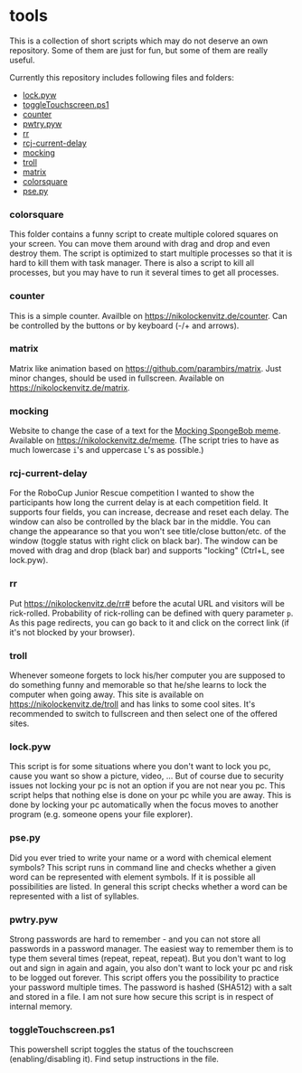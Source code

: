 # tools
This is a collection of short scripts which may do not deserve an own repository.
Some of them are just for fun, but some of them are really useful.

Currently this repository includes following files and folders:
- [lock.pyw](#lockpyw)
- [toggleTouchscreen.ps1](#toggletouchscreenps1)
- [counter](#counter)
- [pwtry.pyw](#pwtrypyw)
- [rr](#rr)
- [rcj-current-delay](#rcj-current-delay)
- [mocking](#mocking)
- [troll](#troll)
- [matrix](#matrix)
- [colorsquare](#colorsquare)
- [pse.py](#psepy)

### colorsquare

This folder contains a funny script to create multiple colored squares on your screen.
You can move them around with drag and drop and even destroy them.
The script is optimized to start multiple processes so that it is hard to kill them with task manager.
There is also a script to kill all processes, but you may have to run it several times to get all processes.

### counter

This is a simple counter.
Availble on https://nikolockenvitz.de/counter.
Can be controlled by the buttons or by keyboard (-/+ and arrows).

### matrix

Matrix like animation based on https://github.com/parambirs/matrix.
Just minor changes, should be used in fullscreen.
Available on https://nikolockenvitz.de/matrix.

### mocking

Website to change the case of a text for the [Mocking SpongeBob meme](https://imgflip.com/memegenerator/Mocking-Spongebob).
Available on https://nikolockenvitz.de/meme.
(The script tries to have as much lowercase `i`'s and uppercase `L`'s as possible.)

### rcj-current-delay

For the RoboCup Junior Rescue competition I wanted to show the participants how long the current delay is at each competition field.
It supports four fields, you can increase, decrease and reset each delay.
The window can also be controlled by the black bar in the middle.
You can change the appearance so that you won't see title/close button/etc. of the window (toggle status with right click on black bar).
The window can be moved with drag and drop (black bar) and supports "locking" (Ctrl+L, see lock.pyw).

### rr

Put https://nikolockenvitz.de/rr# before the acutal URL and visitors will be rick-rolled.
Probability of rick-rolling can be defined with query parameter `p`.
As this page redirects, you can go back to it and click on the correct link (if it's not blocked by your browser).

### troll

Whenever someone forgets to lock his/her computer you are supposed to do something funny and memorable so that he/she learns to lock the computer when going away.
This site is available on https://nikolockenvitz.de/troll and has links to some cool sites.
It's recommended to switch to fullscreen and then select one of the offered sites.

### lock.pyw

This script is for some situations where you don't want to lock you pc, cause you want so show a picture, video, ...
But of course due to security issues not locking your pc is not an option if you are not near you pc.
This script helps that nothing else is done on your pc while you are away.
This is done by locking your pc automatically when the focus moves to another program (e.g. someone opens your file explorer).

### pse.py

Did you ever tried to write your name or a word with chemical element symbols?
This script runs in command line and checks whether a given word can be represented with element symbols.
If it is possible all possibilities are listed.
In general this script checks whether a word can be represented with a list of syllables.

### pwtry.pyw

Strong passwords are hard to remember - and you can not store all passwords in a password manager.
The easiest way to remember them is to type them several times (repeat, repeat, repeat).
But you don't want to log out and sign in again and again, you also don't want to lock your pc and risk to be logged out forever.
This script offers you the possibility to practice your password multiple times.
The password is hashed (SHA512) with a salt and stored in a file.
I am not sure how secure this script is in respect of internal memory.

### toggleTouchscreen.ps1

This powershell script toggles the status of the touchscreen (enabling/disabling it).
Find setup instructions in the file.
